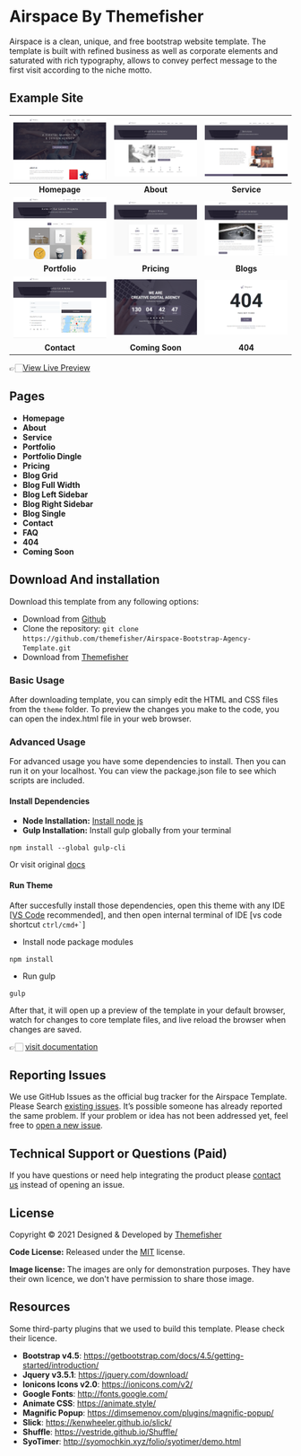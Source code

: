 # Airspace By Themefisher
Airspace is a clean, unique, and free bootstrap website template. The template is built with refined business as well as corporate elements and saturated with rich typography, allows to convey perfect message to the first visit according to the niche motto.


<!-- demo -->
## Example Site
| [![](screenshots/homepage.png)](https://demo.themefisher.com/themefisher/airspace/) | [![](screenshots/about.png)](https://demo.themefisher.com/themefisher/airspace/about.html) | [![](screenshots/service.png)](https://demo.themefisher.com/themefisher/airspace/service.html) |
|:---:|:---:|:---:|
| **Homepage**  | **About**  | **Service**  |
| [![](screenshots/portfolio.png)](https://demo.themefisher.com/themefisher/airspace/portfolio.html) | [![](screenshots/pricing.png)](https://demo.themefisher.com/themefisher/airspace/pricing.html) | [![](screenshots/blog-r.png)](https://demo.themefisher.com/themefisher/airspace/blog-right-sidebar.html) |
| **Portfolio** | **Pricing** | **Blogs** |
| [![](screenshots/contact.png)](https://demo.themefisher.com/themefisher/airspace/contact.html) | [![](screenshots/soon.png)](https://demo.themefisher.com/themefisher/airspace/coming-soon.html) | [![](screenshots/404.png)](https://demo.themefisher.com/themefisher/airspace/404.html) |
| **Contact** | **Coming Soon** | **404** |

👉🏻[View Live Preview](https://demo.themefisher.com/themefisher/airspace/)

<!-- resources -->
## Pages
* **Homepage**
* **About**
* **Service**
* **Portfolio**
* **Portfolio Dingle**
* **Pricing**
* **Blog Grid**
* **Blog Full Width**
* **Blog Left Sidebar**
* **Blog Right Sidebar**
* **Blog Single**
* **Contact**
* **FAQ**
* **404**
* **Coming Soon**


<!-- download -->
## Download And installation
Download this template from any following options:

* Download from [Github](https://github.com/themefisher/Airspace-Bootstrap-Agency-Template/archive/master.zip)
* Clone the repository: `git clone https://github.com/themefisher/Airspace-Bootstrap-Agency-Template.git`
* Download from [Themefisher](https://themefisher.com/products/airspace-free-bootstrap-website-template/)


<!-- installation -->
### Basic Usage
After downloading template, you can simply edit the HTML and CSS files from the `theme` folder. To preview the changes you make to the code, you can open the index.html file in your web browser.

### Advanced Usage
For advanced usage you have some dependencies to install. Then you can run it on your localhost. You can view the package.json file to see which scripts are included.

#### Install Dependencies
* **Node Installation:** [Install node js](https://nodejs.org/en/download/)
* **Gulp Installation:** Install gulp globally from your terminal 
```
npm install --global gulp-cli
```
Or visit original [docs](https://gulpjs.com/docs/en/getting-started/quick-start)

#### Run Theme
After succesfully install those dependencies, open this theme with any IDE [[VS Code](https://code.visualstudio.com/) recommended], and then open internal terminal of IDE [vs code shortcut <code>ctrl/cmd+\`</code>]

* Install node package modules
```
npm install
```
* Run gulp
```
gulp
```
After that, it will open up a preview of the template in your default browser, watch for changes to core template files, and live reload the browser when changes are saved.

👉🏻 [visit documentation](https://docs.themefisher.com/airspace/)


<!-- reporting issue -->
## Reporting Issues
We use GitHub Issues as the official bug tracker for the Airspace Template. Please Search [existing issues](https://github.com/themefisher/Airspace-Bootstrap-Agency-Template/issues). It’s possible someone has already reported the same problem.
If your problem or idea has not been addressed yet, feel free to [open a new issue](https://github.com/themefisher/Airspace-Bootstrap-Agency-Template/issues).

<!-- support -->
## Technical Support or Questions (Paid)
If you have questions or need help integrating the product please [contact us](mailto:mehedi@themefisher.com) instead of opening an issue.

<!-- licence -->
## License
Copyright &copy; 2021 Designed & Developed by [Themefisher](https://themefisher.com)

**Code License:** Released under the [MIT](https://github.com/themefisher/Airspace-Bootstrap-Agency-Template/blob/master/LICENSE) license.

**Image license:** The images are only for demonstration purposes. They have their own licence, we don't have permission to share those image.

<!-- resources -->
## Resources
Some third-party plugins that we used to build this template. Please check their licence.
* **Bootstrap v4.5**: https://getbootstrap.com/docs/4.5/getting-started/introduction/
* **Jquery v3.5.1**: https://jquery.com/download/
* **Ionicons Icons v2.0**: https://ionicons.com/v2/
* **Google Fonts**: http://fonts.google.com/
* **Animate CSS**: https://animate.style/
* **Magnific Popup**: https://dimsemenov.com/plugins/magnific-popup/
* **Slick**: https://kenwheeler.github.io/slick/
* **Shuffle**: https://vestride.github.io/Shuffle/
* **SyoTimer**: http://syomochkin.xyz/folio/syotimer/demo.html